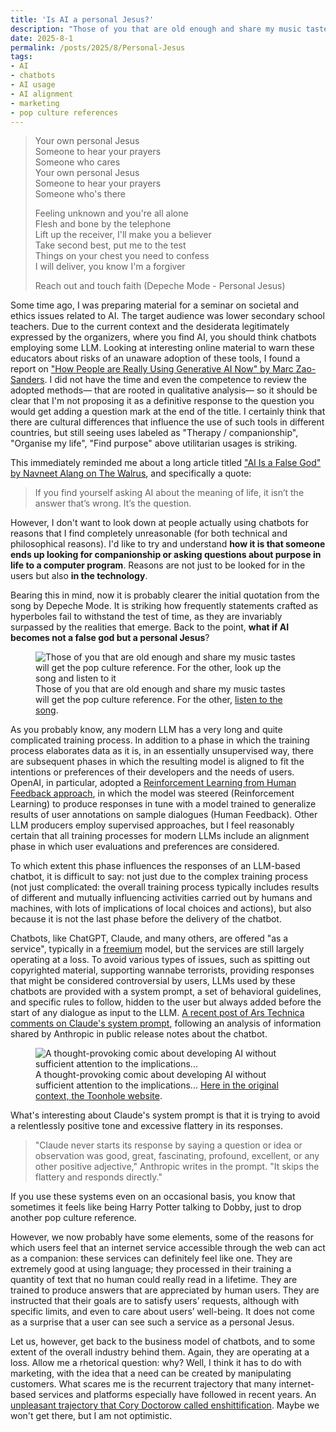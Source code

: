 ```yaml
---
title: 'Is AI a personal Jesus?'
description: "Those of you that are old enough and share my music tastes will get the pop culture reference. The others will need to read."
date: 2025-8-1
permalink: /posts/2025/8/Personal-Jesus
tags:
- AI
- chatbots
- AI usage
- AI alignment
- marketing
- pop culture references
---
```


> Your own personal Jesus  
> Someone to hear your prayers  
> Someone who cares  
> Your own personal Jesus  
> Someone to hear your prayers  
> Someone who's there  
>
> Feeling unknown and you're all alone  
> Flesh and bone by the telephone  
> Lift up the receiver, I'll make you a believer  
> Take second best, put me to the test  
> Things on your chest you need to confess  
> I will deliver, you know I'm a forgiver  
>
> Reach out and touch faith (Depeche Mode - Personal Jesus)

Some time ago, I was preparing material for a seminar on societal and ethics issues related to AI. The target audience was lower secondary school teachers. Due to the current context and the desiderata legitimately expressed by the organizers, where you find AI, you should think chatbots employing some LLM. Looking at interesting online material to warn these educators about risks of an unaware adoption of these tools, I found a report on ["How People are Really Using Generative AI Now" by Marc Zao-Sanders](https://learn.filtered.com/hubfs/The%202025%20Top-100%20Gen%20AI%20Use%20Case%20Report.pdf). I did not have the time and even the competence to review the adopted methods— that are rooted in qualitative analysis— so it should be clear that I'm not proposing it as a definitive response to the question you would get adding a question mark at the end of the title. I certainly think that there are cultural differences that influence the use of such tools in different countries, but still seeing uses labeled as "Therapy / companionship", "Organise my life", "Find purpose" above utilitarian usages is striking.

This immediately reminded me about a long article titled ["AI Is a False God" by Navneet Alang on The Walrus](https://thewalrus.ca/ai-hype/), and specifically a quote:
> If you find yourself asking AI about the meaning of life, it isn’t the answer that’s wrong. It’s the question.

However, I don't want to look down at people actually using chatbots for reasons that I find completely unreasonable (for both technical and philosophical reasons). I'd like to try and understand **how it is that someone ends up looking for companionship or asking questions about purpose in life to a computer program**. Reasons are not just to be looked for in the users but also **in the technology**.

Bearing this in mind, now it is probably clearer the initial quotation from the song by Depeche Mode. It is striking how frequently statements crafted as hyperboles fail to withstand the test of time, as they are invariably surpassed by the realities that emerge. Back to the point, **what if AI becomes not a false god but a personal Jesus**?

<figure>
<img src="https://www.golden80s.com/wp-content/uploads/2021/10/Depeche-Mode-Personal-Jesus.jpg" alt="Those of you that are old enough and share my music tastes will get the pop culture reference. For the other, look up the song and listen to it"/>
<figcaption>Those of you that are old enough and share my music tastes will get the pop culture reference. For the other, <a href="https://youtu.be/cNd4eocq2K0?si=Wv59qbr-Y4WZhuxi">listen to the song</a>.</figcaption>
</figure>

As you probably know, any modern LLM has a very long and quite complicated training process. In addition to a phase in which the training process elaborates data as it is, in an essentially unsupervised way, there are subsequent phases in which the resulting model is aligned to fit the intentions or preferences of their developers and the needs of users. OpenAI, in particular, adopted a [Reinforcement Learning from Human Feedback approach](https://openai.com/index/chatgpt/), in which the model was steered (Reinforcement Learning) to produce responses in tune with a model trained to generalize results of user annotations on sample dialogues (Human Feedback). Other LLM producers employ supervised approaches, but I feel reasonably certain that all training processes for modern LLMs include an alignment phase in which user evaluations and preferences are considered.

To which extent this phase influences the responses of an LLM-based chatbot, it is difficult to say: not just due to the complex training process (not just complicated: the overall training process typically includes results of different and mutually influencing activities carried out by humans and machines, with lots of implications of local choices and actions), but also because it is not the last phase before the delivery of the chatbot.

Chatbots, like ChatGPT, Claude, and many others, are offered "as a service", typically in a [freemium](https://en.wikipedia.org/wiki/Freemium) model, but the services are still largely operating at a loss. To avoid various types of issues, such as spitting out copyrighted material, supporting wannabe terrorists, providing responses that might be considered controversial by users, LLMs used by these chatbots are provided with a system prompt, a set of behavioral guidelines, and specific rules to follow, hidden to the user but always added before the start of any dialogue as input to the LLM. [A recent post of Ars Technica comments on Claude's system prompt](https://arstechnica.com/ai/2025/05/hidden-ai-instructions-reveal-how-anthropic-controls-claude-4/), following an analysis of information shared by Anthropic in public release notes about the chatbot.

<figure>
<img src="https://toonhole.com/wp-content/uploads/2017/07/471_ArtificialIntelligence.jpg" alt="A thought-provoking comic about developing AI without sufficient attention to the implications... "/>
<figcaption>A thought-provoking comic about developing AI without sufficient attention to the implications... <a href="https://youtu.be/cNd4eocq2K0?si=Wv59qbr-Y4WZhuxi">Here in the original context, the Toonhole website</a>.</figcaption>
</figure>

What's interesting about Claude's system prompt is that it is trying to avoid a relentlessly positive tone and excessive flattery in its responses. 

> "Claude never starts its response by saying a question or idea or observation was good, great, fascinating, profound, excellent, or any other positive adjective," Anthropic writes in the prompt. "It skips the flattery and responds directly."

If you use these systems even on an occasional basis, you know that sometimes it feels like being Harry Potter talking to Dobby, just to drop another pop culture reference.

However, we now probably have some elements, some of the reasons for which users feel that an internet service accessible through the web can act as a companion: these services can definitely feel like one. They are extremely good at using language; they processed in their training a quantity of text that no human could really read in a lifetime. They are trained to produce answers that are appreciated by human users. They are instructed that their goals are to satisfy users’ requests, although with specific limits, and even to care about users’ well-being. It does not come as a surprise that a user can see such a service as a personal Jesus.

Let us, however, get back to the business model of chatbots, and to some extent of the overall industry behind them. Again, they are operating at a loss. Allow me a rhetorical question: why? Well, I think it has to do with marketing, with the idea that a need can be created by manipulating customers. What scares me is the recurrent trajectory that many internet-based services and platforms especially have followed in recent years. An [unpleasant trajectory that Cory Doctorow called enshittification](https://pluralistic.net/2023/01/21/potemkin-ai/). Maybe we won't get there, but I am not optimistic.
